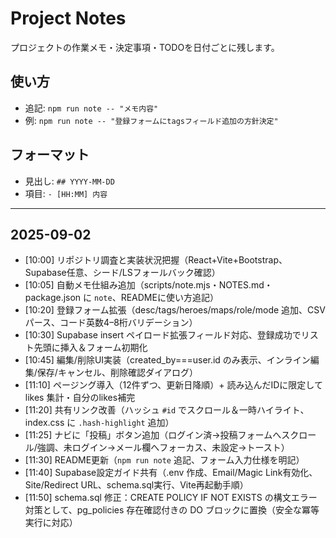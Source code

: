 # Project Notes

プロジェクトの作業メモ・決定事項・TODOを日付ごとに残します。

## 使い方
- 追記: `npm run note -- "メモ内容"`
- 例: `npm run note -- "登録フォームにtagsフィールド追加の方針決定"`

## フォーマット
- 見出し: `## YYYY-MM-DD`
- 項目: `- [HH:MM] 内容`

---

## 2025-09-02
- [10:00] リポジトリ調査と実装状況把握（React+Vite+Bootstrap、Supabase任意、シード/LSフォールバック確認）
- [10:05] 自動メモ仕組み追加（scripts/note.mjs・NOTES.md・package.json に `note`、READMEに使い方追記）
- [10:20] 登録フォーム拡張（desc/tags/heroes/maps/role/mode 追加、CSVパース、コード英数4–8桁バリデーション）
- [10:30] Supabase insert ペイロード拡張フィールド対応、登録成功でリスト先頭に挿入＆フォーム初期化
- [10:45] 編集/削除UI実装（created_by===user.id のみ表示、インライン編集/保存/キャンセル、削除確認ダイアログ）
- [11:10] ページング導入（12件ずつ、更新日降順）+ 読み込んだIDに限定して likes 集計・自分のlikes補完
- [11:20] 共有リンク改善（ハッシュ `#id` でスクロール＆一時ハイライト、index.css に `.hash-highlight` 追加）
- [11:25] ナビに「投稿」ボタン追加（ログイン済→投稿フォームへスクロール/強調、未ログイン→メール欄へフォーカス、未設定→トースト）
- [11:30] README更新（`npm run note` 追記、フォーム入力仕様を明記）
- [11:40] Supabase設定ガイド共有（.env 作成、Email/Magic Link有効化、Site/Redirect URL、schema.sql実行、Vite再起動手順）
- [11:50] schema.sql 修正：CREATE POLICY IF NOT EXISTS の構文エラー対策として、pg_policies 存在確認付きの DO ブロックに置換（安全な冪等実行に対応）
